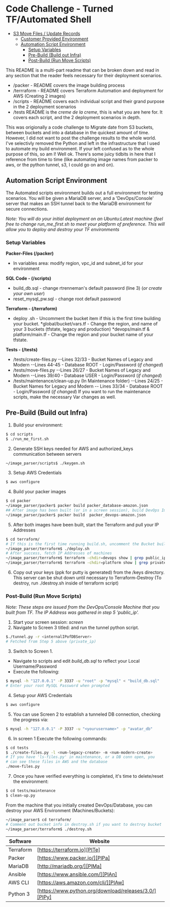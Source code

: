 # Code Challenge - Turned TF/Automated Shell

- [S3 Move Files / Update Records](#s3-move-files---update-records)
  * [Customer Provided Environment](#customer-provided-environment)
  * [Automation Script Environment](#automation-script-environment)
    + [Setup Variables](#setup-variables)
    + [Pre-Build (Build out Infra)](#pre-build--build-out-infra-)
    + [Post-Build (Run Move Scripts)](#post-build--run-move-scripts-)

This README is a multi-part readme that can be broken down and read in any section that the reader feels necessary for their deployment scenarios. 
- /packer - README covers the image building process
- /terrraform - README covers Terraform Automation and deployment for AWS (Creating 2 images)
- /scripts - README covers each individual script and their grand purpose in the 2 deployment scenarios
- /tests README is the _creme de la creme_, this is what you are here for. It covers each script, and the 2 deployment scenarios in depth.

This was origionally a code challenge to Migrate date from S3 buckets, between buckets and into a database in the quickest amount of time. However, I did not want to post the challenge results to the whole world. I've selectivly removed the Python and left in the infrastructure that I used to automate my build environment.  If your left confused as to the whole purpose of this, so am I!  Well ok. There's some juicy tidbits in here that I reference from time to time (like automating image names from packer to aws, or the python tunnel, s3, I could go on and on).

## Automation Script Environment

The Automated scripts environment builds out a full environment for testing scenarios. You will be given a MariaDB server, and a 'DevOps/Console' server that makes an SSH tunnel back to the MariaDB environment for secure connections.

_Note: You will do your initial deployment on an Ubuntu:Latest machine (feel free to change run_me_first.sh to meet your platform of preference. This will allow you to deploy and destroy your TF environments_

### Setup Variables

**Packer-Files (/packer)**
* In variables area: modify region, vpc_id and subnet_id for your environment

**SQL Code - (/scripts)**
* build_db.sql - change rtrenneman's default password (line 3) (_or create your own user_)
* reset_mysql_pw.sql - change root default password

**Terraform - (/terraform)**
* deploy .sh - Uncomment the bucket item if this is the first time building your bucket.
*global/bucket/vars.tf - Change the region, and name of your 3 buckets (tfstate, legacy and production)
*devops/main.tf & platform/main.tf - Change the region and your bucket name of your tfstate.

**Tests - (/tests)**
- /tests/create-files.py
--Lines 32/33 - Bucket Names of Legacy and Modern
--Lines 44-45 - Database ROOT - Login/Password (_if changed_)
- /tests/move-files.py
--Lines 26/27 - Bucket Names of Legacy and Modern
--Lines 39/40 - Database USER - Login/Password (_if changed_)
- /tests/maintenance/clean-up.py (In Maintenance folder)
--Lines 24/25 - Bucket Names for Legacy and Modern
-- Lines 33/34 - Database ROOT - Login/Password (_if changed_)
If you want to run the maintenance scripts, make the necessary Var changes as well.

## Pre-Build (Build out Infra)
1. Build your environment:
```sh
$ cd scripts
$ ./run_me_first.sh
```
2. Generate SSH keys needed for AWS and authorized_keys communication between servers
```sh
~/image_parser/scripts$ ./keygen.sh
```
3. Setup AWS Credentials
```sh
$ aws configure
```
4. Build your packer images
```sh
$ cd packer
~/image_parser/packer$ packer build packer_database-amazon.json
## After image has been built (or in a screen session), build DevOps Image
~/image_parser/packer$ packer build  packer_devops-amazon.json
```
5. After both images have been built, start the Terraform and pull your IP Addresses
```sh
$ cd terraform/
# If this is the first time running build.sh, uncomment the Bucket build in the script.
~/image_parser/terraform$ ./deploy.sh
# After success, fetch IP Addresses of machines
~/image_parser/terraform$ terraform -chdir=devops show | grep public_ip
~/image_parser/terraform$ terraform -chdir=platform show | grep private_ip
```
6. Copy out your keys (ppk for putty is generated) from the /keys directory. This server can be shut down until necessary to Terraform-Destroy (To destroy, run ./destroy.sh inside of terraform script)

### Post-Build (Run Move Scripts)

_Note: These steps are issued from the DevOps/Console Machine that you built from TF. The IP Address was gathered in step 5 'public_ip'._ 
1. Start your screen session: _screen_
2. Navigate to Screen 3 titled: <tunnel> and run the tunnel python script.
```sh
$./tunnel.py -r <internalIPofDBServer>
# Fetched from Step 5 above (private_ip)
```
3. Switch to Screen 1<console-svr>.
- Navigate to scripts and edit _build\_db.sql_ to reflect your Local Username/Password
- Execute the following:
```sh
$ mysql -h "127.0.0.1" -P 3337 -u "root" -p "mysql" < "build_db.sql"
# Enter your root MySQL Password when prompted
```
4. Setup your AWS Credentials
```sh
$ aws configure
```
5. You can use Screen 2<database-svr> to establish a tunneled DB connection, checking the progress via:
```sh
$ mysql -h "127.0.0.1" -P 3337 -u "<yourusername>" -p "avatar_db"
```
6. In screen 1<console-svr> Execute the following commands:
```sh
$ cd tests
$ ./create-files.py -l <num-legacy-create> -m <num-modern-create>
# If you have 'ls-files.py' in maintenance, or a DB conn open, you
# can see these files in AWS and the database
./move-files.py
```
7. Once you have verified everything is completed, it's time to delete/reset the environment:
```sh
$ cd tests/maintenance
$ clean-up.py
```

From the machine that you initially created DevOps/Database, you can destroy your AWS Environment (Machines/Buckets):
```sh
~/image_parser$ cd terraform/
# Comment out bucket info in destroy.sh if you want to destroy bucket
~/image_parser/terraform$ ./destroy.sh
```



| Software | Website |
| ------ | ------ |
| Terraform | [https://terraform.io][PlTe] |
| Packer | [https://www.packer.io/][PlPa] |
| MariaDB | [http://mariadb.org/][PlMa] |
| Ansible | [https://www.ansible.com/][PlAn] |
| AWS CLI | [https://aws.amazon.com/cli/][PlAw] |
| Python 3 | [https://www.python.org/download/releases/3.0/][PlPy] |




   [PlTe]: <https://terraform.io>
   [PlPa]: <https://www.packer.io/>
   [PlMa]: <http://mariadb.org/>
   [PlAn]: <https://www.ansible.com/>
   [PlAw]: <https://aws.amazon.com/cli/>
   [PlPy]: <https://www.python.org/download/releases/3.0/>

